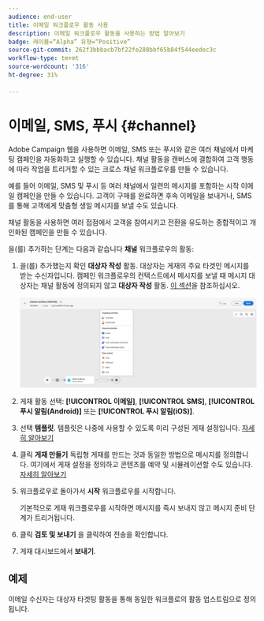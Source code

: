 ```yaml
---
audience: end-user
title: 이메일 워크플로우 활동 사용
description: 이메일 워크플로우 활동을 사용하는 방법 알아보기
badge: 레이블=“Alpha” 유형=“Positive”
source-git-commit: 262f3bbbacb7bf22fe288bbf65b84f544eedec3c
workflow-type: tm+mt
source-wordcount: '316'
ht-degree: 31%

---
```



# 이메일, SMS, 푸시 {#channel}

Adobe Campaign 웹을 사용하면 이메일, SMS 또는 푸시와 같은 여러 채널에서 마케팅 캠페인을 자동화하고 실행할 수 있습니다. 채널 활동을 캔버스에 결합하여 고객 행동에 따라 작업을 트리거할 수 있는 크로스 채널 워크플로우를 만들 수 있습니다.

예를 들어 이메일, SMS 및 푸시 등 여러 채널에서 일련의 메시지를 포함하는 시작 이메일 캠페인을 만들 수 있습니다. 고객이 구매를 완료하면 후속 이메일을 보내거나, SMS를 통해 고객에게 맞춤형 생일 메시지를 보낼 수도 있습니다.

채널 활동을 사용하면 여러 접점에서 고객을 참여시키고 전환을 유도하는 종합적이고 개인화된 캠페인을 만들 수 있습니다.

을(를) 추가하는 단계는 다음과 같습니다 **채널** 워크플로우의 활동:

1. 을(를) 추가했는지 확인 **대상자 작성** 활동. 대상자는 게재의 주요 타겟인 메시지를 받는 수신자입니다. 캠페인 워크플로우의 컨텍스트에서 메시지를 보낼 때 메시지 대상자는 채널 활동에 정의되지 않고 **대상자 작성** 활동. [이 섹션](build-audience.md)을 참조하십시오.

   ![](../../msg/assets/add-delivery-in-wf.png)

1. 게재 활동 선택: **[!UICONTROL 이메일]**, **[!UICONTROL SMS]**, **[!UICONTROL 푸시 알림(Android)]** 또는 **[!UICONTROL 푸시 알림(iOS)]**.

1. 선택 **템플릿**. 템플릿은 나중에 사용할 수 있도록 미리 구성된 게재 설정입니다. [자세히 알아보기](../../msg/delivery-template.md)

1. 클릭 **게재 만들기** 독립형 게재를 만드는 것과 동일한 방법으로 메시지를 정의합니다. 여기에서 게재 설정을 정의하고 콘텐츠를 예약 및 시뮬레이션할 수도 있습니다. [자세히 알아보기](../../msg/gs-messages.md)

1. 워크플로우로 돌아가서 **시작** 워크플로우를 시작합니다.

   기본적으로 게재 워크플로우를 시작하면 메시지를 즉시 보내지 않고 메시지 준비 단계가 트리거됩니다.

1. 클릭 **검토 및 보내기** 을 클릭하여 전송을 확인합니다.

1. 게재 대시보드에서 **보내기**.

## 예제


<!--
description, which use case you can perform (common other activities that you can link before of after the activity)

how to add and configure the activity

example of a configured activity within a workflow
The Email delivery activity allows you to configure the sending an email in a workflow. 

-->



<!-- Scheduled emails available?

This can be a single send email and sent just once, or it can be a recurring email.
* Single send emails are standard emails, sent once.
* Recurring emails allow you to send the same email multiple times to different targets over a defined period. You can aggregate the deliveries per period in order to get reports that correspond to your needs.

When linked to a scheduler, you can define recurring emails.-->

이메일 수신자는 대상자 타겟팅 활동을 통해 동일한 워크플로의 활동 업스트림으로 정의됩니다.

<!--The message preparation is triggered according to the workflow execution parameters. From the message dashboard, you can select whether to request or not a manual confirmation to send the message (required by default). You can start the workflow manually or place a scheduler activity in the workflow to automate execution.-->
